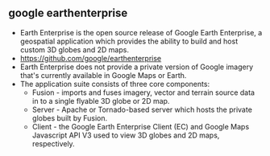 ## google earthenterprise
- Earth Enterprise is the open source release of Google Earth Enterprise, a geospatial application which provides the ability to build and host custom 3D globes and 2D maps.
- https://github.com/google/earthenterprise
- Earth Enterprise does not provide a private version of Google imagery that's currently available in Google Maps or Earth.
- The application suite consists of three core components:
	- Fusion - imports and fuses imagery, vector and terrain source data in to a single flyable 3D globe or 2D map.
	- Server - Apache or Tornado-based server which hosts the private globes built by Fusion.
	- Client - the Google Earth Enterprise Client (EC) and Google Maps Javascript API V3 used to view 3D globes and 2D maps, respectively.